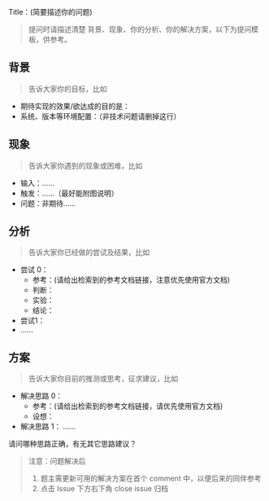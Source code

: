 Title：(简要描述你的问题)

>提问时请描述清楚 背景、现象、你的分析、你的解决方案，以下为提问模板，供参考。

## 背景

>告诉大家你的目标，比如

- 期待实现的效果/欲达成的目的是：
- 系统、版本等环境配置：（非技术问题请删掉这行）


## 现象

>告诉大家你遇到的现象或困难，比如

- 输入：……
- 触发：……（最好能附图说明）
- 问题：非期待……

## 分析

>告诉大家你已经做的尝试及结果，比如

- 尝试 0：
    - 参考：(请给出检索到的参考文档链接，注意优先使用官方文档)
    - 判断：
    - 实验：
    - 结论：
- 尝试1：
- ……

## 方案

>告诉大家你目前的推测或思考，征求建议，比如

- 解决思路 0：
    - 参考：(请给出检索到的参考文档链接，请优先使用官方文档)
    - 设想：
- 解决思路 1：
……

请问哪种思路正确，有无其它思路建议？



> 注意：问题解决后
> 	
> 1. 题主需更新可用的解决方案在首个 comment 中，以便后来的同伴参考
> 2. 点击 Issue 下方右下角 close issue 归档


